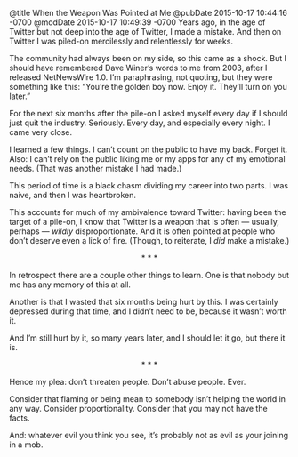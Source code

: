 @title When the Weapon Was Pointed at Me
@pubDate 2015-10-17 10:44:16 -0700
@modDate 2015-10-17 10:49:39 -0700
Years ago, in the age of Twitter but not deep into the age of Twitter, I made a mistake. And then on Twitter I was piled-on mercilessly and relentlessly for weeks.

The community had always been on my side, so this came as a shock. But I should have remembered Dave Winer’s words to me from 2003, after I released NetNewsWire 1.0. I’m paraphrasing, not quoting, but they were something like this: “You’re the golden boy now. Enjoy it. They’ll turn on you later.”

For the next six months after the pile-on I asked myself every day if I should just quit the industry. Seriously. Every day, and especially every night. I came very close.

I learned a few things. I can’t count on the public to have my back. Forget it. Also: I can’t rely on the public liking me or my apps for any of my emotional needs. (That was another mistake I had made.)

This period of time is a black chasm dividing my career into two parts. I was naive, and then I was heartbroken.

This accounts for much of my ambivalence toward Twitter: having been the target of a pile-on, I know that Twitter is a weapon that is often — usually, perhaps — *wildly* disproportionate. And it is often pointed at people who don’t deserve even a lick of fire. (Though, to reiterate, I *did* make a mistake.)

<p style="text-align:center">* * *</p>

In retrospect there are a couple other things to learn. One is that nobody but me has any memory of this at all.

Another is that I wasted that six months being hurt by this. I was certainly depressed during that time, and I didn’t need to be, because it wasn’t worth it.

And I’m still hurt by it, so many years later, and I should let it go, but there it is.

<p style="text-align:center">* * *</p>

Hence my plea: don’t threaten people. Don’t abuse people. Ever.

Consider that flaming or being mean to somebody isn’t helping the world in any way. Consider proportionality. Consider that you may not have the facts.

And: whatever evil you think you see, it’s probably not as evil as your joining in a mob.
